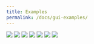 ```yaml
---
title: Examples
permalink: /docs/gui-examples/
---
```


![](https://i.imgur.com/oRdEgyl.gif)
![](https://i.imgur.com/3Yo1bmK.gif)
![](https://i.imgur.com/taxlKlv.gif)
![](https://i.imgur.com/gkK7eWX.gif)
![](https://i.imgur.com/p3ryj4K.gif)
![](https://i.imgur.com/0JioeSF.gif)
![](https://i.imgur.com/kPvwz47.gif)


